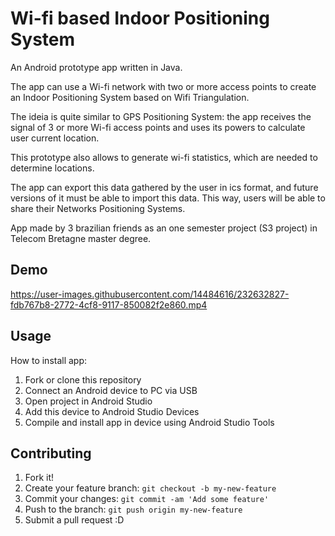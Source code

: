 # Wi-fi based Indoor Positioning System

An Android prototype app written in Java.

The app can use a Wi-fi network with two or more access points to create an Indoor Positioning System based on Wifi Triangulation.

The ideia is quite similar to GPS Positioning System: the app receives the signal of 3 or more Wi-fi access points and uses its powers to calculate user current location.

This prototype also allows to generate wi-fi statistics, which are needed to determine locations.

The app can export this data gathered by the user in ics format, and future versions of it must be able to import this data. This way, users will be able to share their Networks Positioning Systems.

App made by 3 brazilian friends as an one semester project (S3 project) in Telecom Bretagne master degree.

## Demo

https://user-images.githubusercontent.com/14484616/232632827-fdb767b8-2772-4cf8-9117-850082f2e860.mp4

## Usage

How to install app:
1. Fork or clone this repository
2. Connect an Android device to PC via USB
3. Open project in Android Studio
4. Add this device to Android Studio Devices
5. Compile and install app in device using Android Studio Tools

## Contributing

1. Fork it!
2. Create your feature branch: `git checkout -b my-new-feature`
3. Commit your changes: `git commit -am 'Add some feature'`
4. Push to the branch: `git push origin my-new-feature`
5. Submit a pull request :D
